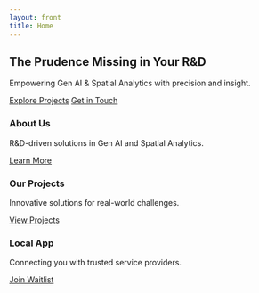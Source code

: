 ```yaml
---
layout: front
title: Home
---
```


<!-- Hero Section -->
<section class="hero">
  <div class="container">
    <h1 class="display-4">The Prudence Missing in Your R&D</h1>
    <p class="lead">Empowering Gen AI & Spatial Analytics with precision and insight.</p>
    <a href="/projects" class="btn btn-primary btn-lg me-2">Explore Projects</a>
    <a href="/contact" class="btn btn-outline-light btn-lg">Get in Touch</a>
  </div>
</section>

<!-- Summary Section -->
<section class="container py-5">
  <div class="row">
    <div class="col-md-4 text-center">
      <h3>About Us</h3>
      <p>R&D-driven solutions in Gen AI and Spatial Analytics.</p>
      <a href="/about" class="btn btn-outline-dark">Learn More</a>
    </div>
    <div class="col-md-4 text-center">
      <h3>Our Projects</h3>
      <p>Innovative solutions for real-world challenges.</p>
      <a href="/projects" class="btn btn-outline-dark">View Projects</a>
    </div>
    <div class="col-md-4 text-center">
      <h3>Local App</h3>
      <p>Connecting you with trusted service providers.</p>
      <a href="/services" class="btn btn-outline-dark">Join Waitlist</a>
    </div>
  </div>
</section>
